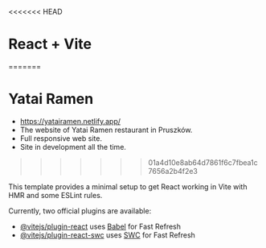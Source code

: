 <<<<<<< HEAD
# React + Vite
=======
# Yatai Ramen
* https://yatairamen.netlify.app/
* The website of Yatai Ramen restaurant in Pruszków.
* Full responsive web site.
* Site in development all the time.
>>>>>>> 01a4d10e8ab64d7861f6c7fbea1c7656a2b4f2e3

This template provides a minimal setup to get React working in Vite with HMR and some ESLint rules.

Currently, two official plugins are available:

- [@vitejs/plugin-react](https://github.com/vitejs/vite-plugin-react/blob/main/packages/plugin-react/README.md) uses [Babel](https://babeljs.io/) for Fast Refresh
- [@vitejs/plugin-react-swc](https://github.com/vitejs/vite-plugin-react-swc) uses [SWC](https://swc.rs/) for Fast Refresh
